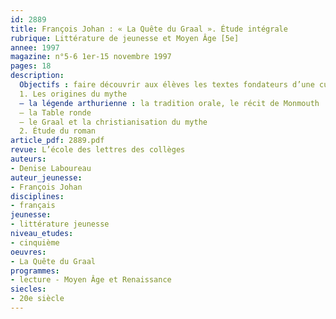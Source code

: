 ```yaml
---
id: 2889
title: François Johan : « La Quête du Graal ». Étude intégrale 
rubrique: Littérature de jeunesse et Moyen Âge [5e]
annee: 1997
magazine: n°5-6 1er-15 novembre 1997
pages: 18
description: 
  Objectifs : faire découvrir aux élèves les textes fondateurs d’une culture et les sensibiliser à la permanence de certains mythes ; ici, la légende arthurienne et l’univers de la Table ronde…
  1. Les origines du mythe
  – la légende arthurienne : la tradition orale, le récit de Monmouth
  – la Table ronde
  – le Graal et la christianisation du mythe
  2. Étude du roman
article_pdf: 2889.pdf
revue: L’école des lettres des collèges
auteurs:
- Denise Laboureau
auteur_jeunesse:
- François Johan
disciplines:
- français
jeunesse:
- littérature jeunesse
niveau_etudes:
- cinquième
oeuvres:
- La Quête du Graal
programmes:
- lecture - Moyen Âge et Renaissance
siecles:
- 20e siècle
---
```

